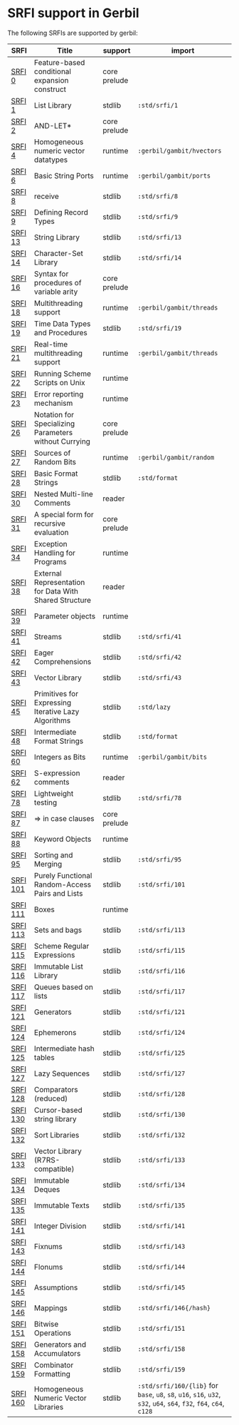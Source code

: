 # SRFI support in Gerbil

The following SRFIs are supported by gerbil:

| SRFI                                                     | Title                                                  | support      | import                    |
|----------------------------------------------------------|--------------------------------------------------------|--------------|---------------------------|
| [SRFI  0](https://srfi.schemers.org/srfi-0/srfi-0.html)  | Feature-based conditional expansion construct          | core prelude |                           |
| [SRFI  1](https://srfi.schemers.org/srfi-1/srfi-1.html)  | List Library                                           | stdlib       | `:std/srfi/1`             |
| [SRFI  2](https://srfi.schemers.org/srfi-2/srfi-2.html)  | AND-LET*                                               | core prelude |                           |
| [SRFI  4](https://srfi.schemers.org/srfi-4/srfi-4.html)  | Homogeneous numeric vector datatypes                   | runtime      | `:gerbil/gambit/hvectors` |
| [SRFI  6](https://srfi.schemers.org/srfi-6/srfi-6.html)  | Basic String Ports                                     | runtime      | `:gerbil/gambit/ports`    |
| [SRFI  8](https://srfi.schemers.org/srfi-8/srfi-8.html)  | receive                                                | stdlib       | `:std/srfi/8`             |
| [SRFI  9](https://srfi.schemers.org/srfi-9/srfi-9.html)  | Defining Record Types                                  | stdlib       | `:std/srfi/9`             |
| [SRFI 13](https://srfi.schemers.org/srfi-13/srfi-13.html)  | String Library                                         | stdlib       | `:std/srfi/13`            |
| [SRFI 14](https://srfi.schemers.org/srfi-14/srfi-14.html)  | Character-Set Library                                  | stdlib       | `:std/srfi/14`            |
| [SRFI 16](https://srfi.schemers.org/srfi-16/srfi-16.html)  | Syntax for procedures of variable arity                | core prelude |                           |
| [SRFI 18](https://srfi.schemers.org/srfi-18/srfi-18.html)  | Multithreading support                                 | runtime      | `:gerbil/gambit/threads`  |
| [SRFI 19](https://srfi.schemers.org/srfi-19/srfi-19.html)  | Time Data Types and Procedures                         | stdlib       | `:std/srfi/19`            |
| [SRFI 21](https://srfi.schemers.org/srfi-21/srfi-21.html)  | Real-time multithreading support                       | runtime      | `:gerbil/gambit/threads`  |
| [SRFI 22](https://srfi.schemers.org/srfi-22/srfi-22.html)  | Running Scheme Scripts on Unix                         | runtime      |                           |
| [SRFI 23](https://srfi.schemers.org/srfi-23/srfi-23.html)  | Error reporting mechanism                              | runtime      |                           |
| [SRFI 26](https://srfi.schemers.org/srfi-26/srfi-26.html)  | Notation for Specializing Parameters without Currying  | core prelude |                           |
| [SRFI 27](https://srfi.schemers.org/srfi-27/srfi-27.html)  | Sources of Random Bits                                 | runtime      | `:gerbil/gambit/random`   |
| [SRFI 28](https://srfi.schemers.org/srfi-28/srfi-28.html)  | Basic Format Strings                                   | stdlib       | `:std/format`             |
| [SRFI 30](https://srfi.schemers.org/srfi-30/srfi-30.html)  | Nested Multi-line Comments                             | reader       |                           |
| [SRFI 31](https://srfi.schemers.org/srfi-31/srfi-31.html)  | A special form for recursive evaluation                | core prelude |                           |
| [SRFI 34](https://srfi.schemers.org/srfi-34/srfi-34.html)  | Exception Handling for Programs                        | runtime      |                           |
| [SRFI 38](https://srfi.schemers.org/srfi-38/srfi-38.html)  | External Representation for Data With Shared Structure | reader       |                           |
| [SRFI 39](https://srfi.schemers.org/srfi-39/srfi-39.html)  | Parameter objects                                      | runtime      |                           |
| [SRFI 41](https://srfi.schemers.org/srfi-41/srfi-41.html)  | Streams                                                | stdlib       | `:std/srfi/41`            |
| [SRFI 42](https://srfi.schemers.org/srfi-42/srfi-42.html)  | Eager Comprehensions                                   | stdlib       | `:std/srfi/42`            |
| [SRFI 43](https://srfi.schemers.org/srfi-43/srfi-43.html)  | Vector Library                                         | stdlib       | `:std/srfi/43`            |
| [SRFI 45](https://srfi.schemers.org/srfi-45/srfi-45.html)  | Primitives for Expressing Iterative Lazy Algorithms    | stdlib       | `:std/lazy`               |
| [SRFI 48](https://srfi.schemers.org/srfi-48/srfi-48.html)  | Intermediate Format Strings                            | stdlib       | `:std/format`             |
| [SRFI 60](https://srfi.schemers.org/srfi-60/srfi-60.html)  | Integers as Bits                                       | runtime      | `:gerbil/gambit/bits`     |
| [SRFI 62](https://srfi.schemers.org/srfi-62/srfi-62.html)  | S-expression comments                                  | reader       |                           |
| [SRFI 78](https://srfi.schemers.org/srfi-78/srfi-78.html)  | Lightweight testing                                    | stdlib       | `:std/srfi/78`            |
| [SRFI 87](https://srfi.schemers.org/srfi-87/srfi-87.html)  | => in case clauses                                     | core prelude |                           |
| [SRFI 88](https://srfi.schemers.org/srfi-88/srfi-88.html)  | Keyword Objects                                        | runtime      |                           |
| [SRFI 95](https://srfi.schemers.org/srfi-95/srfi-95.html)  | Sorting and Merging                                    | stdlib       | `:std/srfi/95`            |
| [SRFI 101](https://srfi.schemers.org/srfi-101/srfi-101.html) | Purely Functional Random-Access Pairs and Lists        | stdlib       | `:std/srfi/101`           |
| [SRFI 111](https://srfi.schemers.org/srfi-111/srfi-111.html) | Boxes                                                  | runtime      |                           |
| [SRFI 113](https://srfi.schemers.org/srfi-113/srfi-113.html) | Sets and bags                                          | stdlib       | `:std/srfi/113`           |
| [SRFI 115](https://srfi.schemers.org/srfi-115/srfi-115.html) | Scheme Regular Expressions                             | stdlib       | `:std/srfi/115`           |
| [SRFI 116](https://srfi.schemers.org/srfi-116/srfi-116.html) | Immutable List Library                                 | stdlib       | `:std/srfi/116`           |
| [SRFI 117](https://srfi.schemers.org/srfi-117/srfi-117.html) | Queues based on lists                                  | stdlib       | `:std/srfi/117`           |
| [SRFI 121](https://srfi.schemers.org/srfi-121/srfi-121.html) | Generators                                             | stdlib       | `:std/srfi/121`           |
| [SRFI 124](https://srfi.schemers.org/srfi-124/srfi-124.html) | Ephemerons                                             | stdlib       | `:std/srfi/124`           |
| [SRFI 125](https://srfi.schemers.org/srfi-125/srfi-125.html) | Intermediate hash tables                               | stdlib       | `:std/srfi/125`           |
| [SRFI 127](https://srfi.schemers.org/srfi-127/srfi-127.html) | Lazy Sequences                                         | stdlib       | `:std/srfi/127`           |
| [SRFI 128](https://srfi.schemers.org/srfi-128/srfi-128.html) | Comparators (reduced)                                  | stdlib       | `:std/srfi/128`           |
| [SRFI 130](https://srfi.schemers.org/srfi-130/srfi-130.html) | Cursor-based string library                            | stdlib       | `:std/srfi/130`           |
| [SRFI 132](https://srfi.schemers.org/srfi-132/srfi-132.html) | Sort Libraries                                         | stdlib       | `:std/srfi/132`           |
| [SRFI 133](https://srfi.schemers.org/srfi-133/srfi-133.html) | Vector Library (R7RS-compatible)                       | stdlib       | `:std/srfi/133`           |
| [SRFI 134](https://srfi.schemers.org/srfi-134/srfi-134.html) | Immutable Deques                                       | stdlib       | `:std/srfi/134`           |
| [SRFI 135](https://srfi.schemers.org/srfi-135/srfi-135.html) | Immutable Texts                                        | stdlib       | `:std/srfi/135`           |
| [SRFI 141](https://srfi.schemers.org/srfi-141/srfi-141.html) | Integer Division                                       | stdlib       | `:std/srfi/141`           |
| [SRFI 143](https://srfi.schemers.org/srfi-143/srfi-143.html) | Fixnums                                                | stdlib       | `:std/srfi/143`           |
| [SRFI 144](https://srfi.schemers.org/srfi-144/srfi-144.html) | Flonums                                                | stdlib       | `:std/srfi/144`           |
| [SRFI 145](https://srfi.schemers.org/srfi-145/srfi-145.html) | Assumptions                                            | stdlib       | `:std/srfi/145`           |
| [SRFI 146](https://srfi.schemers.org/srfi-146/srfi-146.html) | Mappings                                               | stdlib       | `:std/srfi/146{/hash}`    |
| [SRFI 151](https://srfi.schemers.org/srfi-151/srfi-151.html) | Bitwise Operations                                     | stdlib       | `:std/srfi/151`           |
| [SRFI 158](https://srfi.schemers.org/srfi-158/srfi-158.html) | Generators and Accumulators                            | stdlib       | `:std/srfi/158`           |
| [SRFI 159](https://srfi.schemers.org/srfi-159/srfi-159.html) | Combinator Formatting                                  | stdlib       | `:std/srfi/159`           |
| [SRFI 160](https://srfi.schemers.org/srfi-160/srfi-160.html) | Homogeneous Numeric Vector Libraries                   | stdlib       | `:std/srfi/160/{lib}` for `base`, `u8`, `s8`, `u16`, `s16`, `u32`, `s32`, `u64`, `s64`, `f32`, `f64`, `c64`, `c128` |
